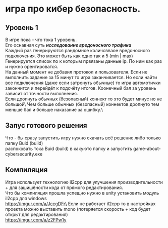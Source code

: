 # игра про кибер безопасность. 

## Уровень 1
В игре пока - что тока 1 уровень.\
Его оснавная суть ***исследование вредоносного трафика***\
Каждый раз генерируются рандомное количсвваое вредоносного подключения. Это может быть как одно так и 5 (min | max)\
Генерируется список по к которым првязаны данные ip. По ним как раз и нужно орентироватся.\
На данный момент не добавил протокол и пользователя.
Если не выполнить задание за 15 минут то игра заканчивается.
Но если найти все подключения (даже если затронуть обычные) то игра автомотички закончится и перейдёт к подсчёту итогов.
Коонечный бал за уровень зависит от точности выполнения.\
Если дропнуть обычных (безопасный) коннект то это будет минус но не большой\ 
Чем больше обычных (безопасный) коннектов дропнуто тем меньше бал и больше наказание за ошибку.\

## Запус готового решения
Что - бы сразу запустить игру нужно скачать всё решение либо только папку Buid (build)\
распоковать тока Buid (build) в какуюто папку и запустить game-about-cybersecurity.exe

## Компиляция 
Игра использует технологию il2cpp для улучшения производительности + для зашишёности кода от прямого редактирования.\
Что бы компиляция прошла успещно нужно в unity установить модуль il2cpp для windows \
https://imgur.com/a/JccgDFr\
Если не работает il2cpp то в настройках проекта можно выставить mono (потеряется скорость + код будет открыт для редактирования)\
https://imgur.com/a/z2FPw1y

